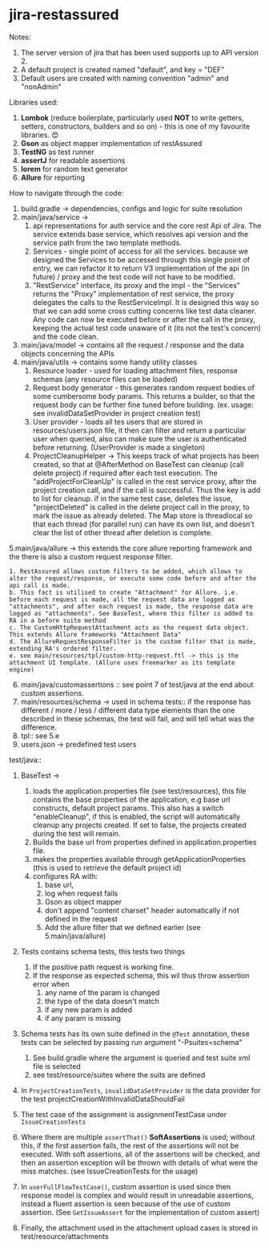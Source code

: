 # jira-restassured

Notes:
1. The server version of jira that has been used supports up to API version 2.
2. A default project is created named "default", and key = "DEF"
3. Default users are created with naming convention "admin" and "nonAdmin"

Libraries used:
1. **Lombok** (reduce boilerplate, particularly used **NOT** to write getters, setters, constructors, builders and so on) - this is one of my favourite libraries. :heart_eyes:
2. **Gson** as object mapper implementation of restAssured
3. **TestNG** as test runner
4. **assertJ** for readable assertions
5. **lorem** for random text generator
6. **Allure** for reporting

How to navigate through the code:
1. build.gradle -> dependencies, configs and logic for suite resolution
2. main/java/service -> 
    1. api representations for auth service and the core rest Api of Jira. The service extends base service, which resolves api version and the service path from the two template methods.
    2. Services - single point of access for all the services. because we designed the Services to be accessed through this single point of entry, we can refactor it to return V3 implementation of the api (in future) / proxy and the test code will not have to be modified.
    3. "RestService" interface, its proxy and the impl - the "Services" returns the "Proxy" implementation of rest service, the proxy delegates the calls to the RestServiceImpl. It is designed this way so that we can add some cross cutting concerns like test data cleaner. Any code can now be executed before or after the call in the proxy, keeping the actual test code unaware of it (its not the test's concern) and the code clean.
3. main/java/model -> contains all the request / response and the data objects concerning the APIs
4. main/java/utils -> contains some handy utility classes
    1. Resource loader - used for loading attachment files, response schemas (any resource files can be loaded)
    2. Request body generator - this generates random request bodies of some cumbersome body params. This returns a builder, so that the request body can be further fine tuned before building. (ex. usage: see invalidDataSetProvider in project creation test)
    3. User provider - loads all tes users that are stored in resources/users.json file, it then can filter and return a particular user when queried, also can make sure the user is authenticated before returning. (UserProvider is made a singleton)
    4. ProjectCleanupHelper -> This keeps track of what projects has been created, so that at @AfterMethod on BaseTest can cleanup (call delete project) if required after each test execution. The "addProjectForCleanUp" is called in the rest service proxy, after the project creation call, and if the call is successful. Thus the key is add to list for cleanup. if in the same test case, deletes the issue, "projectDeleted" is called in the delete project call in the proxy, to mark the issue as already deleted. The Map store is threadlocal so that each thread (for parallel run) can have its own list, and doesn't clear the list of other thread after deletion is complete.
    
5.main/java/allure -> this extends the core allure reporting framework and the there is also a custom request response filter. 
    
    1. RestAssured allows custom filters to be added, which allows to alter the request/response, or execute some code before and after the api call is made.
    b. This fact is utilised to create "Attachment" for Allure. i.e. before each request is made, all the request data are logged as "attachments", and after each request is made, the response data are logged as "attachments". See BaseTest, where this filter is added to RA in a before suite method
    c. The CustomHttpRequestAttachment acts as the request data object. This extends Allure frameworks "Attachment Data"
    d. The AllureRequestResponseFilter is the custom filter that is made, extending RA's ordered filter.
    e. see main/resources/tpl/custom-http-request.ftl -> this is the attachment UI template. (Allure uses freemarker as its template engine)
    
6. main/java/customassertions :: see point 7 of test/java at the end about custom assertions.
7. main/resources/schema -> used in schema tests:: if the response has different / more / less / different data type elements than the one described in these schemas, the test will fail, and will tell what was the difference.
8. tpl:: see 5.e
9. users.json -> predefined test users

test/java::
1. BaseTest -> 
    1. loads the application.properties file (see test/resources), this file contains the base properties of the application, e.g base url constructs, default project params. This also has a switch "enableCleanup", if this is enabled, the script will automatically cleanup any projects created. If set to false, the projects created during the test will remain.
    2. Builds the base url from properties defined in application.properties file.
    3. makes the properties available through getApplicationProperties (this is used to retrieve the default project id)
    4. configures RA with:
       1. base url, 
       2. log when request fails
       3. Gson as object mapper
       4. don't append "content charset" header automatically if not defined in the request
       5. Add the allure filter that we defined earlier (see 5.main/java/allure)
       
2. Tests contains schema tests, this tests two things
    1. If the positive path request is working fine.
    2. If the response as expected schema, this wil thus throw assertion error when
        1. any name of the param is changed
        2. the type of the data doesn't match
        3. if any new param is added
        4. if any param is missing
        
3. Schema tests has its own suite defined in the `@Test` annotation, these tests can be selected by passing run argument "-Psuites=schema"
    1. See build.gradle where the argument is queried and test suite xml file is selected
    2. see test/resource/suites where the suits are defined
    
4. In `ProjectCreationTests`, `invalidDataSetProvider` is the data provider for the test projectCreationWithInvalidDataShouldFail
5. The test case of the assignment is assignmentTestCase under `IssueCreationTests`
6. Where there are multiple `assertThat()` **SoftAssertions** is used; without this, if the first assertion fails, the rest of the assertions will not be executed. With soft assertions, all of the assertions will be checked, and then an assertion exception will be thrown with details of what were the miss
matches. (see IssueCreationTests for the usage)
7. In `userFullFlowTestCase()`,  custom assertion is used since then response model is complex and would result in unreadable assertions, instead a fluent assertion is seen because of the use of custom assertion. (See `GetIssueAssert` for the implementation of custom assert)
8. Finally, the attachment used in the attachment upload cases is stored in test/resource/attachments



     